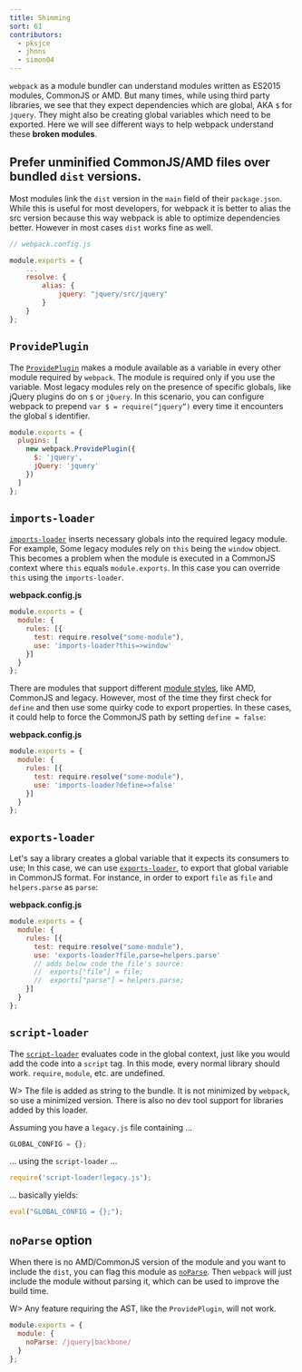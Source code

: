 ```yaml
---
title: Shimming
sort: 61
contributors:
  - pksjce
  - jhnns
  - simon04
---
```


`webpack` as a module bundler can understand modules written as ES2015 modules, CommonJS or AMD. But many times, while using third party libraries, we see that they expect dependencies which are global, AKA `$` for `jquery`. They might also be creating global variables which need to be exported. Here we will see different ways to help webpack understand these __broken modules__.

## Prefer unminified CommonJS/AMD files over bundled `dist` versions.

Most modules link the `dist` version in the `main` field of their `package.json`. While this is useful for most developers, for webpack it is better to alias the src version because this way webpack is able to optimize dependencies better. However in most cases `dist` works fine as well.

``` javascript
// webpack.config.js

module.exports = {
    ...
    resolve: {
        alias: {
            jquery: "jquery/src/jquery"
        }
    }
};
```

## `ProvidePlugin`
The [`ProvidePlugin`](/plugins/provide-plugin) makes a module available as a variable in every other module required by `webpack`. The module is required only if you use the variable.
Most legacy modules rely on the presence of specific globals, like jQuery plugins do on `$` or `jQuery`. In this scenario, you can configure webpack to prepend `var $ = require(“jquery”)` every time it encounters the global `$` identifier.

```javascript
module.exports = {
  plugins: [
    new webpack.ProvidePlugin({
      $: 'jquery',
      jQuery: 'jquery'
    })
  ]
};
```

## `imports-loader`

[`imports-loader`](/loaders/imports-loader/) inserts necessary globals into the required legacy module.
For example, Some legacy modules rely on `this` being the `window` object. This becomes a problem when the module is executed in a CommonJS context where `this` equals `module.exports`. In this case you can override `this` using the `imports-loader`.

**webpack.config.js**
```javascript
module.exports = {
  module: {
    rules: [{
      test: require.resolve("some-module"),
      use: 'imports-loader?this=>window'
    }]
  }
};
```

There are modules that support different [module styles](/concepts/modules), like AMD, CommonJS and legacy. However, most of the time they first check for `define` and then use some quirky code to export properties. In these cases, it could help to force the CommonJS path by setting `define = false`:

**webpack.config.js**
```javascript
module.exports = {
  module: {
    rules: [{
      test: require.resolve("some-module"),
      use: 'imports-loader?define=>false'
    }]
  }
};
```

## `exports-loader`

Let's say a library creates a global variable that it expects its consumers to use; In this case, we can use [`exports-loader`](/loaders/exports-loader/), to export that global variable in CommonJS format. For instance, in order to export `file` as `file` and `helpers.parse` as `parse`:

**webpack.config.js**
```javascript
module.exports = {
  module: {
    rules: [{
      test: require.resolve("some-module"),
      use: 'exports-loader?file,parse=helpers.parse'
      // adds below code the file's source:
      //  exports["file"] = file;
      //  exports["parse"] = helpers.parse;
    }]
  }
};
```

## `script-loader`

The [`script-loader`](/loaders/script-loader/) evaluates code in the global context, just like you would add the code into a `script` tag. In this mode, every normal library should work. `require`, `module`, etc. are undefined.

W> The file is added as string to the bundle. It is not minimized by `webpack`, so use a minimized version. There is also no dev tool support for libraries added by this loader.

Assuming you have a `legacy.js` file containing …
```javascript
GLOBAL_CONFIG = {};
```

… using the `script-loader` …

```javascript
require('script-loader!legacy.js');
```

… basically yields:

```javascript
eval("GLOBAL_CONFIG = {};");
```

## `noParse` option

When there is no AMD/CommonJS version of the module and you want to include the `dist`, you can flag this module as [`noParse`](/configuration/module/#module-noparse). Then `webpack` will just include the module without parsing it, which can be used to improve the build time.

W> Any feature requiring the AST, like the `ProvidePlugin`, will not work.

```javascript
module.exports = {
  module: {
    noParse: /jquery|backbone/
  }
};
```
